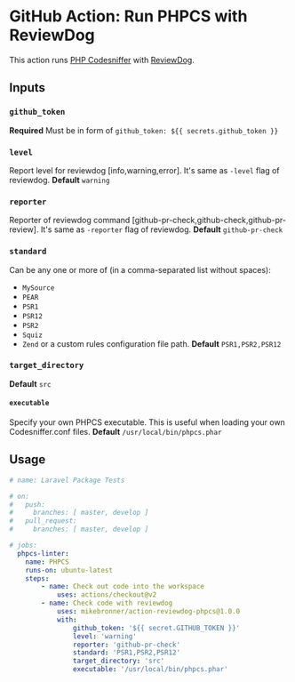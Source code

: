 # GitHub Action: Run PHPCS with ReviewDog
This action runs [PHP Codesniffer](https://github.com/squizlabs/PHP_CodeSniffer) with [ReviewDog](https://github.com/reviewdog/reviewdog).

## Inputs
### `github_token`
**Required** Must be in form of `github_token: ${{ secrets.github_token }}`

### `level`
Report level for reviewdog [info,warning,error]. It's same as `-level` flag of reviewdog.
**Default** `warning`

### `reporter`
Reporter of reviewdog command [github-pr-check,github-check,github-pr-review]. It's same as `-reporter` flag of reviewdog.
**Default** `github-pr-check`

### `standard`
Can be any one or more of (in a comma-separated list without spaces):
- `MySource`
- `PEAR`
- `PSR1`
- `PSR12`
- `PSR2`
- `Squiz`
- `Zend`
or a custom rules configuration file path.
**Default** `PSR1,PSR2,PSR12`

### `target_directory`
**Default** `src`

#### `executable`
Specify your own PHPCS executable. This is useful when loading your own Codesniffer.conf files.
**Default** `/usr/local/bin/phpcs.phar`

## Usage
```yml
# name: Laravel Package Tests

# on:
#   push:
#     branches: [ master, develop ]
#   pull_request:
#     branches: [ master, develop ]

# jobs:
  phpcs-linter:
    name: PHPCS
    runs-on: ubuntu-latest
    steps:
        - name: Check out code into the workspace
            uses: actions/checkout@v2
        - name: Check code with reviewdog
            uses: mikebronner/action-reviewdog-phpcs@1.0.0
            with:
                github_token: '${{ secret.GITHUB_TOKEN }}'
                level: 'warning'
                reporter: 'github-pr-check'
                standard: 'PSR1,PSR2,PSR12'
                target_directory: 'src'
                executable: '/usr/local/bin/phpcs.phar'
```
